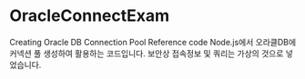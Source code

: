 # OracleConnectExam
Creating Oracle DB Connection Pool Reference code
Node.js에서 오라클DB에 커넥션 풀 생성하여 활용하는 코드입니다. 보안상 접속정보 및 쿼리는 가상의 것으로 넣었습니다.
